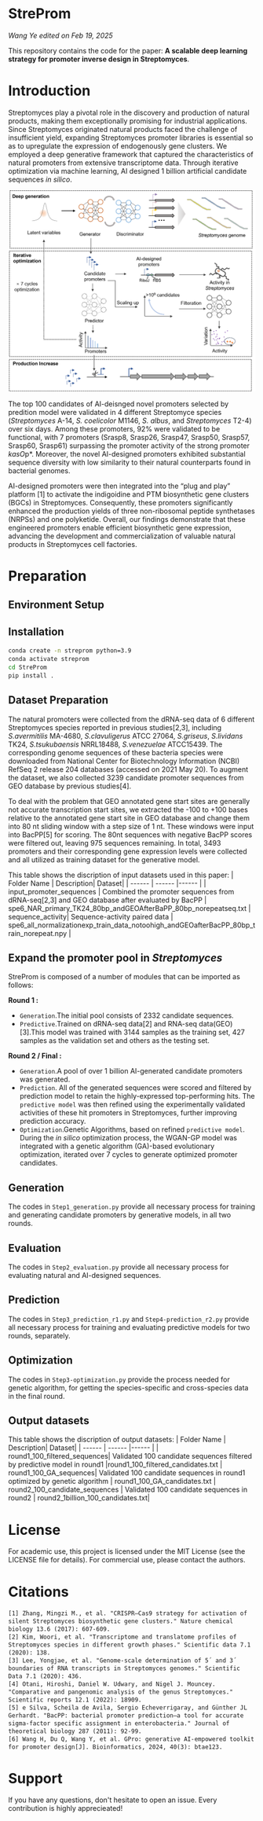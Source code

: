 # StreProm
*Wang Ye edited on Feb 19, 2025*

This repository contains the code for the paper:
**A scalable deep learning strategy for promoter inverse design in Streptomyces**.


# Introduction

Streptomyces play a pivotal role in the discovery and production of natural products, making them exceptionally promising for industrial applications. Since Streptomyces originated natural products faced the challenge of insufficient yield, expanding Streptomyces promoter libraries is essential so as to upregulate the expression of endogenously gene clusters. We employed a deep generative framework that captured the characteristics of natural promoters from extensive transcriptome data. Through iterative optimization via machine learning, AI designed 1 billion artificial candidate sequences *in silico*. 


![Figure 1](./figs/Figure1.png)

The top 100 candidates of AI-deisnged novel promoters selected by predition model were validated in 4 different Streptomyce species (*Streptomyces* A-14, *S. coelicolor* M1146, *S. albus*, and *Streptomyces* T2-4) over six days. Among these promoters, 92% were validated to be functional, with 7 promoters (Srasp8, Srasp26, Srasp47, Srasp50, Srasp57, Srasp60, Srasp61)  surpassing the promoter activity of the strong promoter *kasO*p*. Moreover, the novel AI-designed promoters exhibited substantial sequence diversity with low similarity to their natural counterparts found in bacterial genomes. 

AI-designed promoters were then integrated into the “plug and play” platform [1] to activate the indigoidine and PTM biosynthetic gene clusters (BGCs) in Streptomyces. Consequently, these promoters significantly enhanced the production yields of three non-ribosomal peptide synthetases (NRPSs) and one polyketide. Overall, our findings demonstrate that these engineered promoters enable efficient biosynthetic gene expression, advancing the development and commercialization of valuable natural products in Streptomyces cell factories.

# Preparation

## Environment Setup
## Installation
```bash
conda create -n streprom python=3.9
conda activate streprom
cd StreProm
pip install .
```

## Dataset Preparation

The natural promoters were collected from the dRNA-seq data of 6 different Streptomyces species reported in previous studies[2,3], including *S.avermitilis* MA-4680, *S.clavuligerus* ATCC 27064, *S.griseus*, *S.lividans* TK24, *S.tsukubaensis* NRRL18488, *S.venezuelae* ATCC15439. The corresponding genome sequences of these bacteria species were downloaded from National Center for Biotechnology Information (NCBI) RefSeq 2 release 204 databases (accessed on 2021 May 20). To augment the dataset, we also collected 3239 candidate promoter sequences from GEO database by previous studies[4]. 

To deal with the problem that GEO annotated gene start sites are generally not accurate transcription start sites, we extracted the -100 to +100 bases relative to the annotated gene start site in GEO database and change them into 80 nt sliding window with a step size of 1 nt. These windows were input into BacPP[5] for scoring. The 80nt sequences with negative BacPP scores were filtered out, leaving 975 sequences remaining. In total, 3493 promoters and their corresponding gene expression levels were collected and all utilized as training dataset for the generative model.

This table shows the discription of input datasets used in this paper:
| Folder Name | Description| Dataset|
| ------ | ------ |------ |
| input_promoter_sequences | Combined the promoter sequences from dRNA-seq[2,3] and GEO database after evaluated by BacPP  | spe6_NAR_primary_TK24_80bp_andGEOAfterBaPP_80bp_norepeatseq.txt 
| sequence_activity| Sequence-activity paired data |  spe6_all_normalizationexp_train_data_notoohigh_andGEOafterBacPP_80bp_train_norepeat.npy | 



## Expand the promoter pool in *Streptomyces*

StreProm is composed of a number of modules that can be imported as follows:

**Round 1 :**

- `Generation`.The initial pool consists of 2332 candidate sequences. 
- `Predictive`.Trained on dRNA-seq data[2] and RNA-seq data(GEO)[3].This model was trained with 3144 samples as the training set, 427 samples as the validation set and others as the testing set.

**Round 2 / Final :**

- `Generation`.A pool of over 1 billion AI-generated candidate promoters was generated.
- `Prediction`. All of the generated sequences were scored and filtered by prediction model to retain the highly-expressed top-performing hits. The `predictive model` was then refined using the experimentally validated activities of these hit promoters in Streptomyces, further improving prediction accuracy.
- `Optimization`.Genetic Algorithms, based on refined `predictive model`. During the *in silico* optimization process, the WGAN-GP model was integrated with a genetic algorithm (GA)-based evolutionary optimization, iterated over 7 cycles to generate optimized promoter candidates.


## Generation

The codes in `Step1_generation.py` provide all necessary process for training and generating candidate promoters by generative models, in all two rounds.

## Evaluation

The codes in `Step2_evaluation.py` provide all necessary process for evaluating natural and AI-designed sequences.

## Prediction

The codes in `Step3_prediction_r1.py` and `Step4-prediction_r2.py` provide all necessary process for training and evaluating predictive models for two rounds, separately.

## Optimization

The codes in `Step3-optimization.py` provide the process needed for genetic algorithm, for getting the species-specific and cross-species data in the final round.

## Output datasets
This table shows the discription of output datasets:
| Folder Name | Description| Dataset|
| ------ | ------ |------ |
| round1_100_filtered_sequences| Validated 100 candidate sequences filtered by predictive model in round1 |round1_100_filtered_candidates.txt 
| round1_100_GA_sequences| Validated 100 candidate sequences in round1 optimized by genetic algorithm | round1_100_GA_candidates.txt 
| round2_100_candidate_sequences | Validated 100 candidate sequences in round2 | round2_1billion_100_candidates.txt| 


# License
For academic use, this project is licensed under the MIT License (see the LICENSE file for details). For commercial use, please contact the authors.

# Citations
~~~
[1] Zhang, Mingzi M., et al. "CRISPR–Cas9 strategy for activation of silent Streptomyces biosynthetic gene clusters." Nature chemical biology 13.6 (2017): 607-609.
[2] Kim, Woori, et al. "Transcriptome and translatome profiles of Streptomyces species in different growth phases." Scientific data 7.1 (2020): 138.
[3] Lee, Yongjae, et al. "Genome-scale determination of 5´ and 3´ boundaries of RNA transcripts in Streptomyces genomes." Scientific Data 7.1 (2020): 436.
[4] Otani, Hiroshi, Daniel W. Udwary, and Nigel J. Mouncey. "Comparative and pangenomic analysis of the genus Streptomyces." Scientific reports 12.1 (2022): 18909.
[5] e Silva, Scheila de Avila, Sergio Echeverrigaray, and Günther JL Gerhardt. "BacPP: bacterial promoter prediction—a tool for accurate sigma-factor specific assignment in enterobacteria." Journal of theoretical biology 287 (2011): 92-99.
[6] Wang H, Du Q, Wang Y, et al. GPro: generative AI-empowered toolkit for promoter design[J]. Bioinformatics, 2024, 40(3): btae123.
~~~



# Support
If you have any questions, don't hesitate to open an issue. Every contribution is highly apprecieated!
